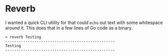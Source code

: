 # Reverb

I wanted a quick CLI utility for that could `echo` out text with some whitespace around it. This does that in a few lines of Go code as a binary.

```
> reverb Testing
-------------------------------------------------
Testing
-------------------------------------------------
```

